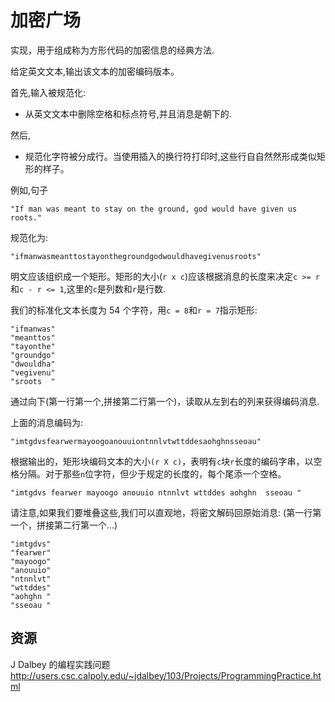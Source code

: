 # 加密广场

实现，用于组成称为方形代码的加密信息的经典方法.

给定英文文本,输出该文本的加密编码版本。

首先,输入被规范化:

- 从英文文本中删除空格和标点符号,并且消息是朝下的.

然后,

- 规范化字符被分成行。当使用插入的换行符打印时,这些行自自然然形成类似矩形的样子。

例如,句子

```text
"If man was meant to stay on the ground, god would have given us roots."
```

规范化为:

```text
"ifmanwasmeanttostayonthegroundgodwouldhavegivenusroots"
```

明文应该组织成一个矩形。矩形的大小(`r x c`)应该根据消息的长度来决定`c >= r`和`c - r <= 1`,这里的`c`是列数和`r`是行数.

我们的标准化文本长度为 54 个字符，用`c = 8`和`r = 7`指示矩形:

```text
"ifmanwas"
"meanttos"
"tayonthe"
"groundgo"
"dwouldha"
"vegivenu"
"sroots  "
```

通过向下(第一行第一个,拼接第二行第一个)，读取从左到右的列来获得编码消息.

上面的消息编码为:

```text
"imtgdvsfearwermayoogoanouuiontnnlvtwttddesaohghnsseoau"
```

根据输出的，矩形块编码文本的大小`(r X c)`，表明有`c`块`r`长度的编码字串，以空格分隔。对于那些`n`位字符，但少于规定的长度的，每个尾添一个空格。

```text
"imtgdvs fearwer mayoogo anouuio ntnnlvt wttddes aohghn  sseoau "
```

请注意,如果我们要堆叠这些,我们可以直观地，将密文解码回原始消息:
(第一行第一个，拼接第二行第一个...)

```text
"imtgdvs"
"fearwer"
"mayoogo"
"anouuio"
"ntnnlvt"
"wttddes"
"aohghn "
"sseoau "
```

[help-page]: https://exercism.io/tracks/rust/learning
[modules]: https://doc.rust-lang.org/book/ch07-00-modules.html
[cargo]: https://doc.rust-lang.org/book/ch14-00-more-about-cargo.html
[rust-tests]: https://doc.rust-lang.org/book/ch11-02-running-tests.html

## 资源

J Dalbey 的编程实践问题<http://users.csc.calpoly.edu/~jdalbey/103/Projects/ProgrammingPractice.html>
